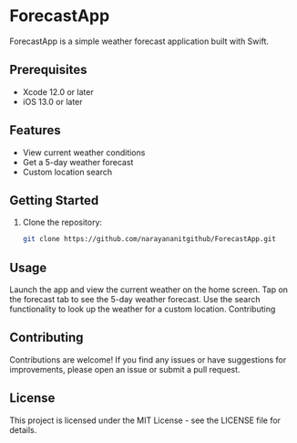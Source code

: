 # ForecastApp

ForecastApp is a simple weather forecast application built with Swift.

## Prerequisites

- Xcode 12.0 or later
- iOS 13.0 or later

## Features

- View current weather conditions
- Get a 5-day weather forecast
- Custom location search

## Getting Started

1. Clone the repository:

   ```bash
   git clone https://github.com/narayananitgithub/ForecastApp.git
   
## Usage

Launch the app and view the current weather on the home screen.
Tap on the forecast tab to see the 5-day weather forecast.
Use the search functionality to look up the weather for a custom location.
Contributing

## Contributing

Contributions are welcome! If you find any issues or have suggestions for improvements, please open an issue or submit a pull request.

## License

This project is licensed under the MIT License - see the LICENSE file for details.



